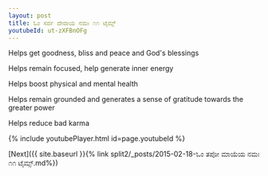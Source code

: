 ```yaml
---
layout: post
title: ಓಂ ಸರ್ವ ದೇವಾಯ ನಮಃ ೧೧ ಟೈಮ್ಸ್
youtubeId: ut-zXFBnOFg
---
```

 
 
Helps get goodness, bliss and peace and God's blessings
 
Helps remain focused, help generate inner energy 
 
Helps boost physical and mental health 
 
Helps remain grounded and generates a sense of gratitude towards the greater power 
 
Helps reduce bad karma
 
 
 
 


{% include youtubePlayer.html id=page.youtubeId %}
 
[Next]({{ site.baseurl }}{% link  split2/_posts/2015-02-18-ಓಂ ತಪೋ ಮಾಯೆಯ ನಮಃ ೧೧ ಟೈಮ್ಸ್.md%})
 
